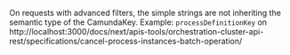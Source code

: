 

On requests with advanced filters, the simple strings are not inheriting the semantic type of the CamundaKey. Example: `processDefinitionKey` on http://localhost:3000/docs/next/apis-tools/orchestration-cluster-api-rest/specifications/cancel-process-instances-batch-operation/